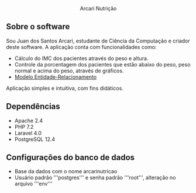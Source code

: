 <p align="center">Arcari Nutrição</p>

## Sobre o software

Sou Juan dos Santos Arcari, estudante de Ciência da Computação e criador deste software. A aplicação conta com funcionalidades como:

- Cálculo do IMC dos pacientes através do peso e altura.
- Controle da porcentagem dos pacientes que estão abaixo do peso, peso normal e acima do peso, através de gráficos.
- [Modelo Entidade-Relacionamento](https://github.com/jsarcari/arcari-nutricao/blob/main/modeloER.png)

Aplicação simples e intuitiva, com fins didáticos.

## Dependências

- Apache 2.4
- PHP 7.2
- Laravel 4.0
- PostgreSQL 12.4

## Configurações do banco de dados

- Base da dados com o nome arcarinutricao
- Usuário padrão '''postgres''' e senha padrão '''root''', alteração no arquivo '''env'''